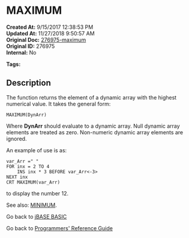 # MAXIMUM

**Created At:** 9/15/2017 12:38:53 PM  
**Updated At:** 11/27/2018 9:50:57 AM  
**Original Doc:** [276975-maximum](https://docs.jbase.com/36868-jbase-basic/276975-maximum)  
**Original ID:** 276975  
**Internal:** No  

**Tags:**
<badge text='dynamic arrays' vertical='middle' />

## Description

The function returns the element of a dynamic array with the highest numerical value. It takes the general form:

```
MAXIMUM(DynArr)
```

Where **DynArr** should evaluate to a dynamic array. Null dynamic array elements are treated as zero. Non-numeric dynamic array elements are ignored.

An example of use is as:

```
var_Arr =" "
FOR inx = 2 TO 4
    INS inx * 3 BEFORE var_Arr<-3>
NEXT inx
CRT MAXIMUM(var_Arr)
```

to display the number 12.

See also: [MINIMUM](./../minimum).

Go back to [jBASE BASIC](./../README.md)

Go back to [Programmers' Reference Guide](./../../reference-guides/jbc/README.md)

  
<PageFooter />
